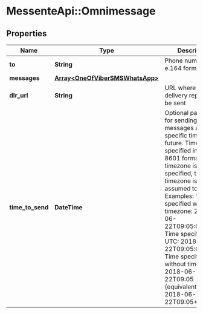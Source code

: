 # MessenteApi::Omnimessage

## Properties
Name | Type | Description | Notes
------------ | ------------- | ------------- | -------------
**to** | **String** | Phone number in e.164 format | 
**messages** | [**Array&lt;OneOfViberSMSWhatsApp&gt;**](OneOfViberSMSWhatsApp.md) |  | 
**dlr_url** | **String** | URL where the delivery report will be sent | [optional] 
**time_to_send** | **DateTime** | Optional parameter for sending messages at some specific time in the future.   Time must be specified in the 8601 format.   If no timezone is specified, then the timezone is assumed to be UTC.    Examples:    * Time specified with timezone: 2018-06-22T09:05:07+00:00 Time specified in UTC: 2018-06-22T09:05:07Z   * Time specified without timezone: 2018-06-22T09:05 (equivalent to 2018-06-22T09:05+00:00) | [optional] 


